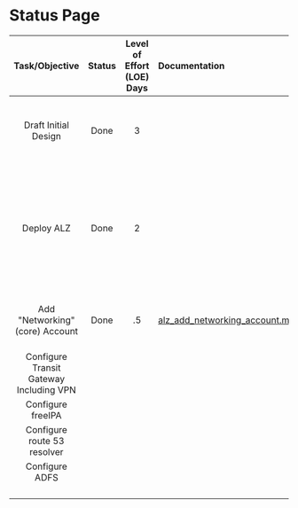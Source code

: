 # Status Page

Task/Objective       | Status | Level of Effort (LOE) <BR> Days | Documentation | Notes
:-------------------:|:------:|:-------------------------------:|:--------------|:------
Draft Initial Design | Done   | 3                               |               | Scope initial AWS configuration and on-prem environment
Deploy ALZ | Done | 2 | | AWS ProServe or Account Team should deploy ALZ for customers <BR> Still working on a publicly consumable repo for this
Add "Networking" (core) Account | Done | .5 | [alz_add_networking_account.md](lz_add_networking_account.md) | You need to add "core" accounts via the ALZ manifest
Configure Transit Gateway <BR> Including VPN | | | | Networking Account
Configure freeIPA | | | |
Configure route 53 resolver| | | | Shared Services Account
Configure ADFS | | | |
| | | |
| | | |
| | | |
| | | |

